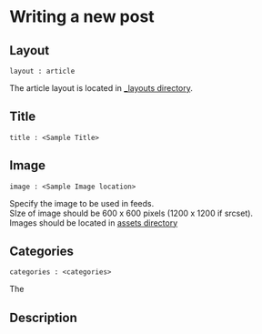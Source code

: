 Writing a new post
==================

## Layout

```liquid 
layout : article
```

The article layout is located in [_layouts directory](../_layouts/article.html).

## Title

```liquid 
title : <Sample Title>
```

## Image

```liquid 
image : <Sample Image location>
```
Specify the image to be used in feeds.  
SIze of image should be 600 x 600 pixels (1200 x 1200 if srcset).  
Images should be located in [assets directory](../assets/images/)

## Categories
```liquid 
categories : <categories>
```

The 

## Description